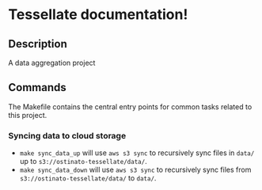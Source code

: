 # Tessellate documentation!

## Description

A data aggregation project

## Commands

The Makefile contains the central entry points for common tasks related to this project.

### Syncing data to cloud storage

* `make sync_data_up` will use `aws s3 sync` to recursively sync files in `data/` up to `s3://ostinato-tessellate/data/`.
* `make sync_data_down` will use `aws s3 sync` to recursively sync files from `s3://ostinato-tessellate/data/` to `data/`.
